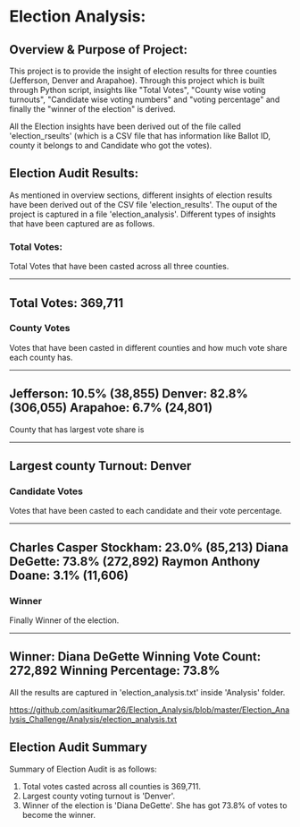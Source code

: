 # Election Analysis:

## Overview & Purpose of Project:
   
This project is to provide the insight of election results for three counties (Jefferson, Denver and Arapahoe). Through this project which is built through Python script, insights like "Total Votes", "County wise voting turnouts", "Candidate wise voting numbers" and "voting percentage" and finally the "winner of the election" is derived.

All the Election insights have been derived out of the file called 'election_rseults' (which is a CSV file that has information like Ballot ID, county it belongs to and Candidate who got the votes). 

## Election Audit Results:

As mentioned in overview sections, different insights of election results have been derived out of the CSV file 'election_results'. The ouput of the project is captured in a file 'election_analysis'. Different types of insights that have been captured are as follows.

### Total Votes:
Total Votes that have been casted across all three counties.

-------------------------
Total Votes: 369,711
-------------------------

### County Votes
Votes that have been casted in different counties and how much vote share each county has. 

-------------------------------------------------
Jefferson: 10.5% (38,855)
Denver: 82.8% (306,055)
Arapahoe: 6.7% (24,801)
------------------------------------------------

County that has largest vote share is

-------------------------
Largest county Turnout: Denver
-------------------------

### Candidate Votes
Votes that have been casted to each candidate and their vote percentage.

----------------------------------------
Charles Casper Stockham: 23.0% (85,213)
Diana DeGette: 73.8% (272,892)
Raymon Anthony Doane: 3.1% (11,606)
--------------------------------------

### Winner
Finally Winner of the election. 

-------------------------
Winner: Diana DeGette
Winning Vote Count: 272,892
Winning Percentage: 73.8%
-------------------------

All the results are captured in 'election_analysis.txt' inside 'Analysis' folder. 

https://github.com/asitkumar26/Election_Analysis/blob/master/Election_Analysis_Challenge/Analysis/election_analysis.txt

## Election Audit Summary

Summary of Election Audit is as follows:
1. Total votes casted across all counties is 369,711.
2. Largest county voting turnout is 'Denver'.
3. Winner of the election is 'Diana DeGette'. She has got 73.8% of votes to become the winner.        

